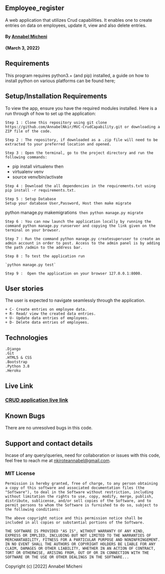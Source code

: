 ## Employee_register

A web application that utilizes Crud capabilities. It enables one to create entries on data on employees, update it, view and also delete entries.

#### By [Annabel Micheni](https://github.com/AnnabelNkir) 
#### **{March 3, 2022}**

## Requirements

This program requires python3.+ (and pip) installed, a guide on how to install python on various platforms can be found here;

## Setup/Installation Requirements
To view the app, ensure you have the required modules installed. Here is a run through of how to set up the application:

```
Step 1 : Clone this repository using git clone https://github.com/AnnabelNkir/MVC-CrudCapability.git or downloading a ZIP file of the code.

Step 2 : The repository, if downloaded as a .zip file will need to be extracted to your preferred location and opened.

Step 3 : Open the terminal, go to the project directory and run the following commands: 
```
+ pip install virtualenv then
+ virtualenv venv
+ source venv/bin/activate
```
Step 4 : Download the all dependencies in the requirements.txt using pip install -r requirements.txt.

Step 5 : Setup Database
Setup your database User,Password, Host then make migrate
```
python manage.py makemigrations`
   then
python manage.py migrate`
```
Step 6 : You can now launch the application locally by running the command python manage.py runserver and copying the link given on the terminal on your browser.

Step 7 : Run the command python manage.py createsuperuser to create an admin account in order to post. Access to the admin panel is by adding the path /admin to the address bar.

Step 8 : To test the application run

`python manage.py test`

Step 9 :  Open the application on your browser 127.0.0.1:8000. 
```
## User stories

The user is expected to navigate seamlessly through the application.
```
+ C- Create entries on employee data.
+ R- Read/ view the created data entries.
+ U- Update data entries of employees.
+ D- Delete data entries of employees.
```
## Technologies
```
.Django
.Git
.HTML5 & CSS
.Bootstrap
.Python 3.8
.Heroku
```
## Live Link

### <a href="https://crudapp254.herokuapp.com/">CRUD application live link</a>

## Known Bugs

There are no unresolved bugs in this code.

## Support and contact details

Incase of any query/queries, need for collaboration or issues with this code, feel free to reach me at nkiroteannabel@gmail.com.

### MIT License
```
Permission is hereby granted, free of charge, to any person obtaining a copy of this software and associated documentation files (the "Software"), to deal in the Software without restriction, including without limitation the rights to use, copy, modify, merge, publish, distribute, sublicense, and/or sell copies of the Software, and to permit persons to whom the Software is furnished to do so, subject to the following conditions:

The above copyright notice and this permission notice shall be included in all copies or substantial portions of the Software.

THE SOFTWARE IS PROVIDED "AS IS", WITHOUT WARRANTY OF ANY KIND, EXPRESS OR IMPLIED, INCLUDING BUT NOT LIMITED TO THE WARRANTIES OF MERCHANTABILITY, FITNESS FOR A PARTICULAR PURPOSE AND NONINFRINGEMENT. IN NO EVENT SHALL THE AUTHORS OR COPYRIGHT HOLDERS BE LIABLE FOR ANY CLAIM, DAMAGES OR OTHER LIABILITY, WHETHER IN AN ACTION OF CONTRACT, TORT OR OTHERWISE, ARISING FROM, OUT OF OR IN CONNECTION WITH THE SOFTWARE OR THE USE OR OTHER DEALINGS IN THE SOFTWARE...

```
Copyright (c) [2022] Annabel Micheni
